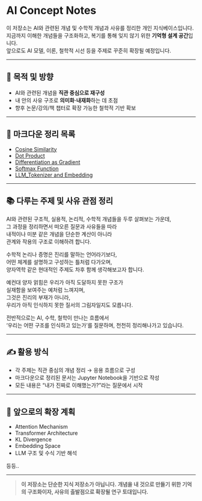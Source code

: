 # AI Concept Notes

이 저장소는 AI와 관련된 개념 및 수학적 개념과 사유를 정리한 개인 지식베이스입니다.  
지금까지 이해한 개념들을 구조화하고, 복기를 통해 잊지 않기 위한 **기억형 설계 공간**입니다.  
앞으로도 AI 모델, 이론, 철학적 시선 등을 주제로 꾸준히 확장될 예정입니다.

---

## 🎯 목적 및 방향

- AI와 관련된 개념을 **직관 중심으로 재구성**
- 내 안의 사유 구조로 **의미화·내재화**하는 데 초점
- 향후 논문/강의/책 챕터로 확장 가능한 철학적 기반 확보

---

## 📄 마크다운 정리 목록

- [Cosine Similarity](./dcosine_similarity.ipynb)
- [Dot Product](./dot_product.ipynb)
- [Differentiation as Gradient](./perspectives_on_differentiation.ipynb)
- [Softmax Function](./softmax.ipynb)
- [LLM_Tokenizer and Embedding](./llm_tokenizer_&_embedding.ipynb)

---

## 📚 다루는 주제 및 사유 관점 정리

AI와 관련된 구조적, 실용적, 논리적, 수학적 개념들을 두루 살펴보는 가운데,  
그 과정을 정리하면서 떠오른 질문과 사유들을 따라  
내적이나 미분 같은 개념을 단순한 계산이 아니라  
관계와 작용의 구조로 이해하려 합니다.

수학적 논리나 증명은 진리를 말하는 언어라기보다,  
어떤 체계를 설명하고 구성하는 틀처럼 다가오며,  
양자역학 같은 현대적인 주제도 차후 함께 생각해보고자 합니다.

예컨대 양자 얽힘은 우리가 아직 도달하지 못한 구조가  
실재함을 보여주는 예처럼 느껴지며,  
그것은 진리의 부재가 아니라,  
우리가 아직 인식하지 못한 질서의 그림자일지도 모릅니다.

전반적으로는 AI, 수학, 철학이 만나는 흐름에서  
‘우리는 어떤 구조를 인식하고 있는가’를 질문하며, 천천히 정리해나가고 있습니다. 

---

## ✍️ 활용 방식

- 각 주제는 직관 중심의 개념 정리 → 응용 흐름으로 구성
- 마크다운으로 정리된 문서는 Jupyter Notebook을 기반으로 작성
- 모든 내용은 “내가 진짜로 이해했는가?”라는 질문에서 시작

---

## 📌 앞으로의 확장 계획

- Attention Mechanism
- Transformer Architecture
- KL Divergence
- Embedding Space
- LLM 구조 및 수식 기반 해석

등등..

---

> **이 저장소는 단순한 지식 저장소가 아닙니다.** 
> **개념을 내 것으로 만들기 위한 기억의 구조화이자, 
> 사유의 출발점으로 확장될 연구 토대입니다.**
